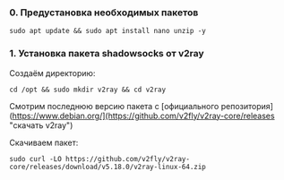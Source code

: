 ### 0. Предустановка необходимых пакетов

``sudo apt update && sudo apt install nano unzip -y``

### 1. Установка пакета shadowsocks от v2ray

Создаём директорию:

``cd /opt && sudo mkdir v2ray && cd v2ray``

Смотрим последнюю версию пакета c [официального репозитория](https://www.debian.org/](https://github.com/v2fly/v2ray-core/releases "скачать v2ray")

Скачиваем пакет:

``sudo curl -LO https://github.com/v2fly/v2ray-core/releases/download/v5.18.0/v2ray-linux-64.zip``


